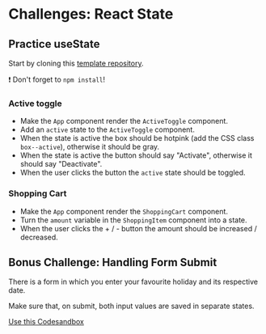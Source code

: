 # Challenges: React State

## Practice useState

Start by cloning this [template repository](https://github.com/actyvystom/challenge-react-usestate).

:exclamation: Don't forget to `npm install`!

### Active toggle

- Make the `App` component render the `ActiveToggle` component.
- Add an `active` state to the `ActiveToggle` component.
- When the state is active the box should be hotpink (add the CSS class `box--active`), otherwise it should be gray.
- When the state is active the button should say "Activate", otherwise it should say "Deactivate".
- When the user clicks the button the `active` state should be toggled.

### Shopping Cart

- Make the `App` component render the `ShoppingCart` component.
- Turn the `amount` variable in the `ShoppingItem` component into a state.
- When the user clicks the + / - button the amount should be increased / decreased.

## Bonus Challenge: Handling Form Submit

There is a form in which you enter your favourite holiday and its respective date.

Make sure that, on submit, both input values are saved in separate states.

[Use this Codesandbox](https://codesandbox.io/s/usestate-form-exercise-hul887?file=/src/App.js)
